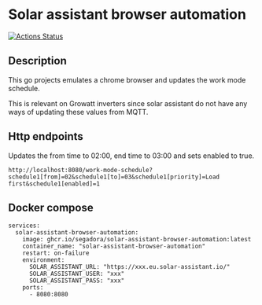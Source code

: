 # Solar assistant browser automation

[![Actions Status](https://github.com/segadora/solar-assistant-browser-automation/workflows/CI/badge.svg)](https://github.com/segadora/solar-assistant-browser-automation/actions?query=workflow%3ACI)

## Description

This go projects emulates a chrome browser and updates the work mode schedule.

This is relevant on Growatt inverters since solar assistant do not have any ways of updating these values from MQTT.

## Http endpoints

Updates the from time to 02:00, end time to 03:00 and sets enabled to true.

```
http://localhost:8080/work-mode-schedule?schedule1[from]=02&schedule1[to]=03&schedule1[priority]=Load first&schedule1[enabled]=1
```

## Docker compose

```
services:
  solar-assistant-browser-automation:
    image: ghcr.io/segadora/solar-assistant-browser-automation:latest
    container_name: "solar-assistant-browser-automation"
    restart: on-failure
    environment:
      SOLAR_ASSISTANT_URL: "https://xxx.eu.solar-assistant.io/"
      SOLAR_ASSISTANT_USER: "xxx"
      SOLAR_ASSISTANT_PASS: "xxx"
    ports:
      - 8080:8080
```
